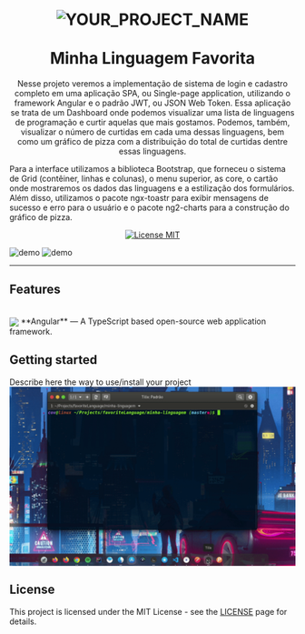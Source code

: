  <h1 align="center">
<br>
  <img src="YOUR_LOGO_URL" alt="YOUR_PROJECT_NAME" width="120">
<br>
<br>
Minha Linguagem Favorita
</h1>

<p align="center">Nesse projeto veremos a implementação de sistema de login e cadastro completo em uma aplicação SPA, ou Single-page application, utilizando o framework Angular e o padrão JWT, ou JSON Web Token. Essa aplicação se trata de um Dashboard onde podemos visualizar uma lista de linguagens de programação e curtir aquelas que mais gostamos. Podemos, também, visualizar o número de curtidas em cada uma dessas linguagens, bem como um gráfico de pizza com a distribuição do total de curtidas dentre essas linguagens.

Para a interface utilizamos a biblioteca Bootstrap, que forneceu o sistema de Grid (contêiner, linhas e colunas), o menu superior, as core, o cartão onde mostraremos os dados das linguagens e a estilização dos formulários. Além disso, utilizamos o pacote ngx-toastr para exibir mensagens de sucesso e erro para o usuário e o pacote ng2-charts para a construção do gráfico de pizza.</p>

<p align="center">
  <a href="https://opensource.org/licenses/MIT">
    <img src="https://img.shields.io/badge/License-MIT-blue.svg" alt="License MIT">
  </a>
</p>

[//]: # (Add your gifs/images here:)
<div>
  <img src="IMAGE_1_URL" alt="demo" height="425">
  <img src="IMAGE_2_URL" alt="demo" height="425">
</div>

<hr />

## Features
[//]: # (Add the features of your project here:)

<br>

<img src="https://angular.io/assets/images/logos/angular/logo-nav@2x.png" align="center">
**Angular** — A TypeScript based open-source web application framework.

## Getting started

Describe here the way to use/install your project
<br>
<img src="getting_started.gif" align="center">


## License

This project is licensed under the MIT License - see the [LICENSE](https://opensource.org/licenses/MIT) page for details.

